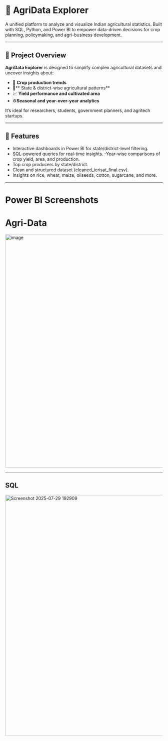 
#  🌾 AgriData Explorer

A unified platform to analyze and visualize Indian agricultural statistics. Built with SQL, Python, and Power BI to empower data-driven decisions for crop planning, policymaking, and agri-business development.

---


## 📌 Project Overview

**AgriData Explorer** is designed to simplify complex agricultural datasets and uncover insights about:



- 🌱 **Crop production trends**
- 📍** State & district-wise agricultural patterns**
- 📈 **Yield performance and cultivated area**
- ⚙️**Seasonal and year-over-year analytics**

It’s ideal for researchers, students, government planners, and agritech startups.

---
##  🚀 Features

- Interactive dashboards in Power BI for state/district-level filtering.
- SQL-powered queries for real-time insights.
-Year-wise comparisons of crop yield, area, and production.
- Top crop producers by state/district.
- Clean and structured dataset (cleaned_icrisat_final.csv).
- Insights on rice, wheat, maize, oilseeds, cotton, sugarcane, and more.

  
---



#   Power BI Screenshots



# Agri-Data
<img width="1427" height="744" alt="image" src="https://github.com/user-attachments/assets/7f322a30-2aab-4a6a-b5b3-8153b8fcef3a" />

---

## SQL 
<img width="1446" height="768" alt="Screenshot 2025-07-29 192909" src="https://github.com/user-attachments/assets/a146b9a9-e708-450a-a0c3-c57d8ad17569" />

